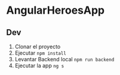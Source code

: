 # AngularHeroesApp

## Dev

1. Clonar el proyecto
2. Ejecutar ```npm install```
3. Levantar Backend local ```npm run backend```
4. Ejecutar la app ```ng s```

